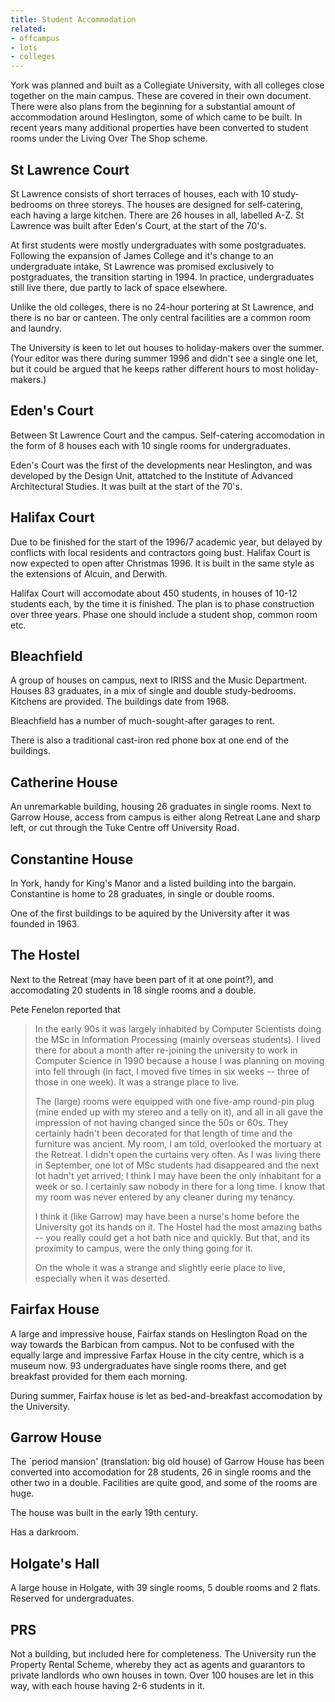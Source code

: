 ```yaml
---
title: Student Accommodation
related:
- offcampus
- lots
- colleges
---
```


York was planned and built as a Collegiate University, with all
colleges close together on the main campus. These are covered in their
own document. There were also plans from the beginning for a
substantial amount of accommodation around Heslington, some of which
came to be built. In recent years many additional properties have been
converted to student rooms under the Living Over The Shop scheme.

St Lawrence Court
-----------------

St Lawrence consists of short terraces of houses, each with 10
study-bedrooms on three storeys. The houses are designed for
self-catering, each having a large kitchen. There are 26 houses in
all, labelled A-Z. St Lawrence was built after Eden's Court, at the
start of the 70's.

At first students were mostly undergraduates with some
postgraduates. Following the expansion of James College and it's
change to an undergraduate intake, St Lawrence was promised
exclusively to postgraduates, the transition starting in 1994. In
practice, undergraduates still live there, due partly to lack of space
elsewhere.

Unlike the old colleges, there is no 24-hour portering at St Lawrence,
and there is no bar or canteen. The only central facilities are a
common room and laundry.

The University is keen to let out houses to holiday-makers over the
summer. (Your editor was there during summer 1996 and didn't see a
single one let, but it could be argued that he keeps rather different
hours to most holiday-makers.)

Eden's Court
------------

Between St Lawrence Court and the campus. Self-catering accomodation
in the form of 8 houses each with 10 single rooms for undergraduates.

Eden's Court was the first of the developments near Heslington, and
was developed by the Design Unit, attatched to the Institute of
Advanced Architectural Studies. It was built at the start of the 70's.

Halifax Court
-------------

Due to be finished for the start of the 1996/7 academic year, but
delayed by conflicts with local residents and contractors going
bust. Halifax Court is now expected to open after Christmas 1996. It
is built in the same style as the extensions of Alcuin, and Derwith.

Halifax Court will accomodate about 450 students, in houses of 10-12
students each, by the time it is finished. The plan is to phase
construction over three years. Phase one should include a student
shop, common room etc.

Bleachfield
-----------

A group of houses on campus, next to IRISS and the Music
Department. Houses 83 graduates, in a mix of single and double
study-bedrooms. Kitchens are provided. The buildings date from 1968.

Bleachfield has a number of much-sought-after garages to rent.

There is also a traditional cast-iron red phone box at one end of the
buildings.

Catherine House
---------------

An unremarkable building, housing 26 graduates in single rooms. Next
to Garrow House, access from campus is either along Retreat Lane and
sharp left, or cut through the Tuke Centre off University Road.

Constantine House
-----------------

In York, handy for King's Manor and a listed building into the
bargain. Constantine is home to 28 graduates, in single or double
rooms.

One of the first buildings to be aquired by the University after it
was founded in 1963.

The Hostel
----------

Next to the Retreat (may have been part of it at one point?), and
accomodating 20 students in 18 single rooms and a double.

Pete Fenelon reported that

> In the early 90s it was largely inhabited by Computer Scientists
> doing the MSc in Information Processing (mainly overseas
> students). I lived there for about a month after re-joining the
> university to work in Computer Science in 1990 because a house I was
> planning on moving into fell through (in fact, I moved five times in
> six weeks -- three of those in one week). It was a strange place to
> live.
>
> The (large) rooms were equipped with one five-amp round-pin plug
> (mine ended up with my stereo and a telly on it), and all in all
> gave the impression of not having changed since the 50s or 60s. They
> certainly hadn't been decorated for that length of time and the
> furniture was ancient. My room, I am told, overlooked the mortuary
> at the Retreat. I didn't open the curtains very often. As I was
> living there in September, one lot of MSc students had disappeared
> and the next lot hadn't yet arrived; I think I may have been the
> only inhabitant for a week or so. I certainly saw nobody in there
> for a long time. I know that my room was never entered by any
> cleaner during my tenancy.
>
> I think it (like Garrow) may have been a nurse's home before the
> University got its hands on it. The Hostel had the most amazing
> baths -- you really could get a hot bath nice and quickly. But that,
> and its proximity to campus, were the only thing going for it.
>
> On the whole it was a strange and slightly eerie place to live,
> especially when it was deserted.

Fairfax House
-------------

A large and impressive house, Fairfax stands on Heslington Road on the
way towards the Barbican from campus. Not to be confused with the
equally large and impressive Farfax House in the city centre, which is
a museum now. 93 undergraduates have single rooms there, and get
breakfast provided for them each morning.

During summer, Fairfax house is let as bed-and-breakfast accomodation
by the University.

Garrow House
------------

The `period mansion' (translation: big old house) of Garrow House has
been converted into accomodation for 28 students, 26 in single rooms
and the other two in a double. Facilities are quite good, and some of
the rooms are huge.

The house was built in the early 19th century.

Has a darkroom.

Holgate's Hall
--------------

A large house in Holgate, with 39 single rooms, 5 double rooms and 2
flats. Reserved for undergraduates.

PRS
---

Not a building, but included here for completeness. The University run
the Property Rental Scheme, whereby they act as agents and guarantors
to private landlords who own houses in town. Over 100 houses are let
in this way, with each house having 2-6 students in it.
